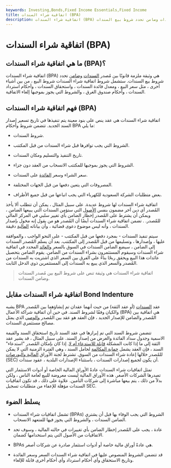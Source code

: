 ```yaml
---
keywords: Investing,Bonds,Fixed Income Essentials,Fixed Income
title: اتفاقية شراء السندات (BPA)
description: اتفاقية شراء السندات (BPA) هي وثيقة ملزمة قانونًا بين مُصدر السندات وضامن تحدد شروط بيع السندات.
---
```


# اتفاقية شراء السندات (BPA)
## ما هي اتفاقية شراء السندات (BPA)؟

اتفاقية شراء السندات (BPA) هي وثيقة ملزمة قانونًا بين مُصدر [السندات](/bond) [وضامن](/underwriter) تحدد شروط بيع السندات. ستشمل شروط اتفاقية شراء السندات شروط البيع ، من بين أشياء أخرى ، مثل سعر البيع ، ومعدل فائدة السندات ، واستحقاق السندات ، وأحكام استرداد السندات ، وأحكام صندوق الغرق ، والشروط التي يجوز بموجبها إلغاء الاتفاقية.

## فهم اتفاقية شراء السندات (BPA)

اتفاقية شراء السندات هي عقد ينص على بنود معينة يتم تنفيذها في تاريخ تسعير إصدار السند الجديد. تتضمن شروط وأحكام BPA ما يلي:

- شروط السندات.

- الشروط التي يجب توافرها قبل شراء السندات من قبل المكتتب.

- تاريخ التنفيذ والتسليم ومكان السندات.

- الشروط التي يجوز بموجبها للمكتتب الانسحاب من العقد دون جزاء.

- سعر الشراء وسعر [الفائدة](/interestrate) على السندات.

- المصروفات التي يتعين دفعها من قبل الجهات المختلفة.

- بعض متطلبات الشركة السعودية للكهرباء التي يجب اتباعها من قبل جميع الأطراف.

اتفاقية شراء السندات لها شروط عديدة. على سبيل المثال ، يمكن أن تتطلب ألا يأخذ المُصدر أي دين آخر مضمون بنفس [الأصول](/asset) التي ستؤمن السندات التي يبيعها الضامن ، ويمكن أن يشترط على المُصدر إخطار الضامن بأي تغيير سلبي في المركز المالي للمُصدر. . تضمن اتفاقية شراء السندات أيضًا أن المُصدر هو من يقول إنه مخول بإصدار السندات ، وأنه ليس موضوع دعوى قضائية ، وأن بياناته [المالية](/financial-statements) دقيقة.

سيتم تنفيذ السندات - بمجرد دفعها من قبل المكتتب - على النحو الواجب ، والموافقة عليها ، وإصدارها ، وتسليمها من قبل المُصدر إلى المكتتب. بعد أن يسلم المُصدر السندات إلى الضامن ، سيضع الضامن السندات في السوق بالسعر [والعائد](/bond-yield) المحدد في اتفاقية شراء السندات وسيقوم المستثمرون بشراء السندات من الضامن. يقوم الضامن بتحصيل عائدات هذا البيع ويحقق ربحًا بناءً على الفرق بين السعر الذي اشتريت به السندات من المُصدر والسعر الذي يبيع به السندات إلى المستثمرين ذوي الدخل الثابت.

> اتفاقية شراء السندات هي وثيقة تنص على شروط البيع بين مُصدر السندات وضامن السندات.

>

## اتفاقية شراء السندات مقابل Bond Indenture

يشبه BPA عقد [السندات](/trust_indenture) (أو عقد الثقة) من حيث أنهما عقدان تم إنشاؤهما بين المُصدر والكيان وفقًا لشروط السند. في حين أن اتفاقية شراكة الأعمال (BPA) هي اتفاقية بين المُصدر والضامن للإصدار الجديد ، فإن العقد هو عقد بين المُصدر [والوصي](/bond-trustee) الذي يمثل مصالح مستثمري السندات.

تتضمن شروط السند التي تم إبرازها في عقد السند تاريخ استحقاق السند والقيمة الاسمية وجدول سداد الفائدة والغرض من إصدار السند. على سبيل المثال ، قد يشير عقد الثقة إلى ما إذا كانت المشكلة [قابلة للاستدعاء أم لا](/callablebond). إذا كان بإمكان المُصدر "استدعاء" السند ، فإن العقد يشمل [حماية المكالمة](/callprotection) لحامل السند ، وهي الفترة الزمنية التي لا يمكن للمُصدر خلالها إعادة شراء السندات من السوق. تشترط لجنة الأوراق [المالية والبورصات](/sec) (SEC) أن يكون لجميع إصدارات السندات ، باستثناء الإصدارات البلدية ، عقود سندات.

تمثل اتفاقيات شراء السندات عادةً الأوراق المالية الخاصة أو أدوات الاستثمار التي تصدرها الشركات الأصغر. هذه الأوراق المالية ليست معروضة للبيع لعامة الناس ، ولكن بدلاً من ذلك ، يتم بيعها مباشرة إلى شركات التأمين. علاوة على ذلك ، قد تكون اتفاقيات السندات مؤهلة للإعفاء من متطلبات تسجيل SEC.

## يسلط الضوء

- تشمل اتفاقيات شراء السندات (BPAs) الشروط التي يجب الوفاء بها قبل أن يشتري الضامن السندات ، والشروط التي يجوز فيها للمتعهد الانسحاب.

- عادة ، يجب على المُصدر إخطار الضامن بأي تغييرات في حالته المالية ، وسوف تحد الاتفاقيات من الأصول التي يتم استخدامها كضمان.

- BPAs هي عادةً أوراق مالية خاصة أو أدوات استثمار صادرة عن شركات أصغر.

- قد تتضمن الشروط المنصوص عليها في اتفاقية شراء السندات السعر وسعر الفائدة وتاريخ الاستحقاق وأي أحكام استرداد وأي أحكام أخرى قابلة للإلغاء.

